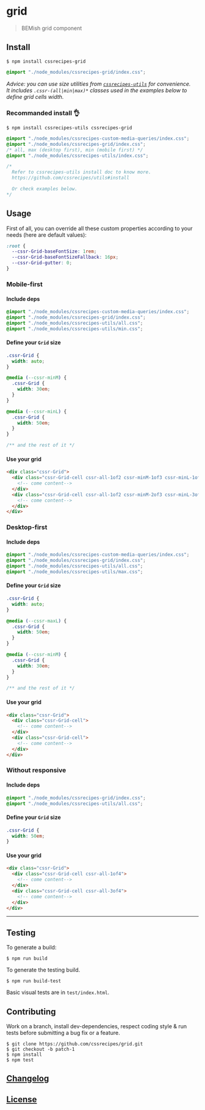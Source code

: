 # grid

> BEMish grid component

## Install

```console
$ npm install cssrecipes-grid
```

```css
@import "./node_modules/cssrecipes-grid/index.css";
```

_Advice: you can use size utilities from [`cssrecipes-utils`](http://github.com/cssrecipes/utils) for convenience.  
It includes `.cssr-(all|min|max)*` classes used in the examples below to define grid cells width._

### Recommanded install 👌

```console
$ npm install cssrecipes-utils cssrecipes-grid
```

```css
@import "./node_modules/cssrecipes-custom-media-queries/index.css";
@import "./node_modules/cssrecipes-grid/index.css";
/* all, max (desktop first), min (mobile first) */
@import "./node_modules/cssrecipes-utils/index.css";

/*
  Refer to cssrecipes-utils install doc to know more.
  https://github.com/cssrecipes/utils#install

  Or check examples below.
*/
```

## Usage

First of all, you can override all these custom properties according to your needs (here are default values):

```css
:root {
  --cssr-Grid-baseFontSize: 1rem;
  --cssr-Grid-baseFontSizeFallback: 16px;
  --cssr-Grid-gutter: 0;
}
```

### Mobile-first

#### Include deps

```css
@import "./node_modules/cssrecipes-custom-media-queries/index.css";
@import "./node_modules/cssrecipes-grid/index.css";
@import "./node_modules/cssrecipes-utils/all.css";
@import "./node_modules/cssrecipes-utils/min.css";
```

#### Define your `Grid` size

```css
.cssr-Grid {
  width: auto;
}

@media (--cssr-minM) {
  .cssr-Grid {
    width: 30em;
  }
}

@media (--cssr-minL) {
  .cssr-Grid {
    width: 50em;
  }
}

/** and the rest of it */
```

#### Use your grid

```html
<div class="cssr-Grid">
  <div class="cssr-Grid-cell cssr-all-1of2 cssr-minM-1of3 cssr-minL-1of4">
    <!-- come content-->
  </div>
  <div class="cssr-Grid-cell cssr-all-1of2 cssr-minM-2of3 cssr-minL-3of4">
    <!-- come content-->
  </div>
</div>
```

### Desktop-first

#### Include deps

```css
@import "./node_modules/cssrecipes-custom-media-queries/index.css";
@import "./node_modules/cssrecipes-grid/index.css";
@import "./node_modules/cssrecipes-utils/all.css";
@import "./node_modules/cssrecipes-utils/max.css";
```

#### Define your `Grid` size

```css
.cssr-Grid {
  width: auto;
}

@media (--cssr-maxL) {
  .cssr-Grid {
    width: 50em;
  }
}

@media (--cssr-minM) {
  .cssr-Grid {
    width: 30em;
  }
}

/** and the rest of it */
```

#### Use your grid

```html
<div class="cssr-Grid">
  <div class="cssr-Grid-cell">
    <!-- come content-->
  </div>
  <div class="cssr-Grid-cell">
    <!-- come content-->
  </div>
</div>
```

### Without responsive

#### Include deps

```css
@import "./node_modules/cssrecipes-grid/index.css";
@import "./node_modules/cssrecipes-utils/all.css";
```

#### Define your `Grid` size

```css
.cssr-Grid {
  width: 50em;
}
```

#### Use your grid

```html
<div class="cssr-Grid">
  <div class="cssr-Grid-cell cssr-all-1of4">
    <!-- come content-->
  </div>
  <div class="cssr-Grid-cell cssr-all-3of4">
    <!-- come content-->
  </div>
</div>
```
---

## Testing

To generate a build:

```console
$ npm run build
```

To generate the testing build.

```console
$ npm run build-test
```

Basic visual tests are in `test/index.html`.

## Contributing

Work on a branch, install dev-dependencies, respect coding style & run tests before submitting a bug fix or a feature.

```console
$ git clone https://github.com/cssrecipes/grid.git
$ git checkout -b patch-1
$ npm install
$ npm test
```

## [Changelog](CHANGELOG.md)

## [License](LICENSE)
